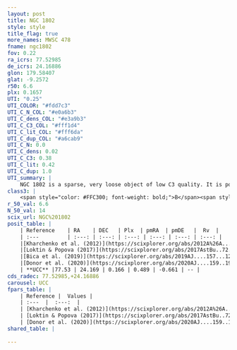 ```yaml
---
layout: post
title: NGC 1802
style: style
title_flag: true
more_names: MWSC 478
fname: ngc1802
fov: 0.22
ra_icrs: 77.52985
de_icrs: 24.16886
glon: 179.58407
glat: -9.2572
r50: 6.6
plx: 0.1657
UTI: "0.25"
UTI_COLOR: "#fdd7c3"
UTI_C_N_COL: "#e0a6b3"
UTI_C_dens_COL: "#e3a9b3"
UTI_C_C3_COL: "#fff1d4"
UTI_C_lit_COL: "#fff6da"
UTI_C_dup_COL: "#a6cab9"
UTI_C_N: 0.0
UTI_C_dens: 0.02
UTI_C_C3: 0.38
UTI_C_lit: 0.42
UTI_C_dup: 1.0
UTI_summary: |
    NGC 1802 is a sparse, very loose object of low C3 quality. It is poorly studied in the literature.<br><br><span style="color: #99180f; font-weight: bold;">Warning: </span>contains less than 25 stars with <i>P>0.5</i> estimated.
class3: |
    <span style="color: #FFC300; font-weight: bold;">B</span><span style="color: red; font-weight: bold;">C</span>
r_50_val: 6.6
N_50_val: 14
scix_url: NGC%201802
posit_table: |
    | Reference    | RA    | DEC   | Plx  | pmRA  | pmDE   |  Rv  |
    | :---         | :---: | :---: | :---: | :---: | :---: | :---: |
    |[Kharchenko et al. (2012)](https://scixplorer.org/abs/2012A%26A...543A.156K) | 77.528 | 24.18 | -- | 1.17 | -4.37 | -- |
    |[Loktin & Popova (2017)](https://scixplorer.org/abs/2017AstBu..72..257L) | 77.52 | 24.18 | -- | 0.24 | -1.299 | -- |
    |[Bica et al. (2019)](https://scixplorer.org/abs/2019AJ....157...12B) | 77.563 | 24.104 | -- | -- | -- | -- |
    |[Donor et al. (2020)](https://scixplorer.org/abs/2020AJ....159..199D) | 77.528 | 24.18 | -- | 2.01 | -0.62 | 35.0 |
    | **UCC** |77.53 | 24.169 | 0.166 | 0.489 | -0.661 | -- | 
cds_radec: 77.52985,+24.16886
carousel: UCC
fpars_table: |
    | Reference |  Values |
    | :---  |  :---:  |
    | [Kharchenko et al. (2012)](https://scixplorer.org/abs/2012A%26A...543A.156K) | `e_bv=0.581, distance=2100, log_age=9.15` |
    | [Loktin & Popova (2017)](https://scixplorer.org/abs/2017AstBu..72..257L) | `E(B-V)=0.483, Dmod=12.454, logt=9.31` |
    | [Donor et al. (2020)](https://scixplorer.org/abs/2020AJ....159..199D) | `Fe/H=-0.3` |
shared_table: |
    
---
```

